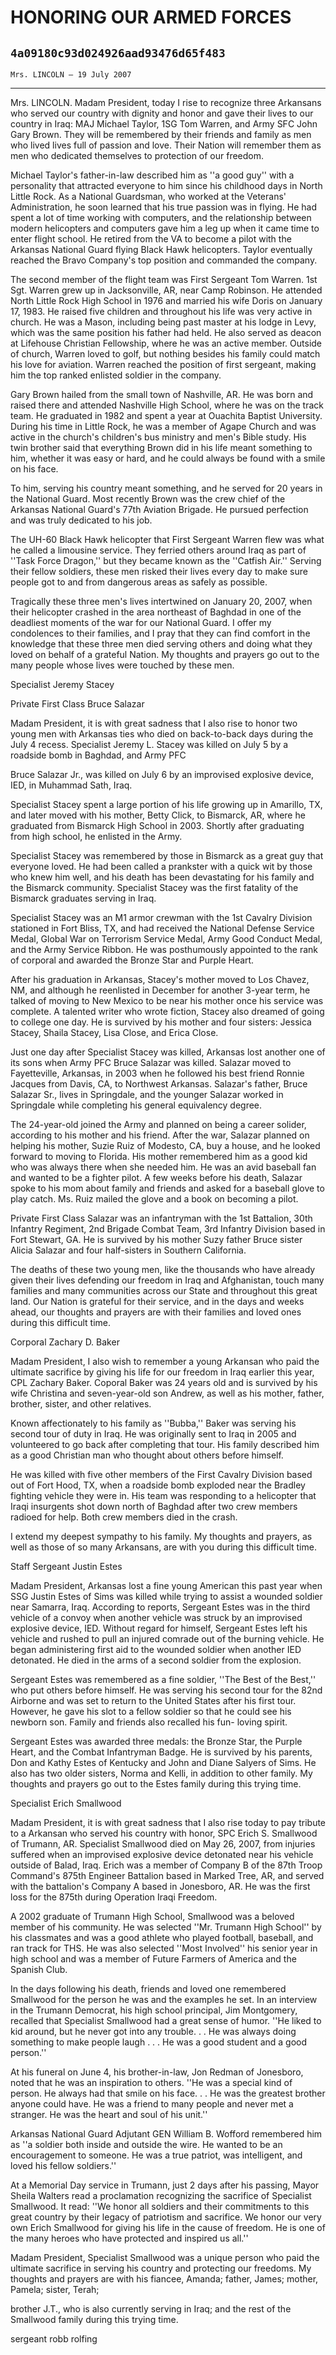 # HONORING OUR ARMED FORCES
## `4a09180c93d024926aad93476d65f483`
`Mrs. LINCOLN — 19 July 2007`

---


Mrs. LINCOLN. Madam President, today I rise to recognize three 
Arkansans who served our country with dignity and honor and gave their 
lives to our country in Iraq: MAJ Michael Taylor, 1SG Tom Warren, and 
Army SFC John Gary Brown. They will be remembered by their friends and 
family as men who lived lives full of passion and love. Their Nation 
will remember them as men who dedicated themselves to protection of our 
freedom.

Michael Taylor's father-in-law described him as ''a good guy'' with a 
personality that attracted everyone to him since his childhood days in 
North Little Rock. As a National Guardsman, who worked at the Veterans' 
Administration, he soon learned that his true passion was in flying. He 
had spent a lot of time working with computers, and the relationship 
between modern helicopters and computers gave him a leg up when it came 
time to enter flight school. He retired from the VA to become a pilot 
with the Arkansas National Guard flying Black Hawk helicopters. Taylor 
eventually reached the Bravo Company's top position and commanded the 
company.

The second member of the flight team was First Sergeant Tom Warren. 
1st Sgt. Warren grew up in Jacksonville, AR, near Camp Robinson. He 
attended North Little Rock High School in 1976 and married his wife 
Doris on January 17, 1983. He raised five children and throughout his 
life was very active in church. He was a Mason, including being past 
master at his lodge in Levy, which was the same position his father had 
held. He also served as deacon at Lifehouse Christian Fellowship, where 
he was an active member. Outside of church, Warren loved to golf, but 
nothing besides his family could match his love for aviation. Warren 
reached the position of first sergeant, making him the top ranked 
enlisted soldier in the company.

Gary Brown hailed from the small town of Nashville, AR. He was born 
and raised there and attended Nashville High School, where he was on 
the track team. He graduated in 1982 and spent a year at Ouachita 
Baptist University. During his time in Little Rock, he was a member of 
Agape Church and was active in the church's children's bus ministry and 
men's Bible study. His twin brother said that everything Brown did in 
his life meant something to him, whether it was easy or hard, and he 
could always be found with a smile on his face.

To him, serving his country meant something, and he served for 20 
years in the National Guard. Most recently Brown was the crew chief of 
the Arkansas National Guard's 77th Aviation Brigade. He pursued 
perfection and was truly dedicated to his job.

The UH-60 Black Hawk helicopter that First Sergeant Warren flew was 
what he called a limousine service. They ferried others around Iraq as 
part of ''Task Force Dragon,'' but they became known as the ''Catfish 
Air.'' Serving their fellow soldiers, these men risked their lives 
every day to make sure people got to and from dangerous areas as safely 
as possible.

Tragically these three men's lives intertwined on January 20, 2007, 
when their helicopter crashed in the area northeast of Baghdad in one 
of the deadliest moments of the war for our National Guard. I offer my 
condolences to their families, and I pray that they can find comfort in 
the knowledge that these three men died serving others and doing what 
they loved on behalf of a grateful Nation. My thoughts and prayers go 
out to the many people whose lives were touched by these men.














Specialist Jeremy Stacey










 Private First Class Bruce Salazar


Madam President, it is with great sadness that I also rise to honor 
two young men with Arkansas ties who died on back-to-back days during 
the July 4 recess. Specialist Jeremy L. Stacey was killed on July 5 by 
a roadside bomb in Baghdad, and Army PFC


Bruce Salazar Jr., was killed on July 6 by an improvised explosive 
device, IED, in Muhammad Sath, Iraq.

Specialist Stacey spent a large portion of his life growing up in 
Amarillo, TX, and later moved with his mother, Betty Click, to 
Bismarck, AR, where he graduated from Bismarck High School in 2003. 
Shortly after graduating from high school, he enlisted in the Army.

Specialist Stacey was remembered by those in Bismarck as a great guy 
that everyone loved. He had been called a prankster with a quick wit by 
those who knew him well, and his death has been devastating for his 
family and the Bismarck community. Specialist Stacey was the first 
fatality of the Bismarck graduates serving in Iraq.

Specialist Stacey was an M1 armor crewman with the 1st Cavalry 
Division stationed in Fort Bliss, TX, and had received the National 
Defense Service Medal, Global War on Terrorism Service Medal, Army Good 
Conduct Medal, and the Army Service Ribbon. He was posthumously 
appointed to the rank of corporal and awarded the Bronze Star and 
Purple Heart.

After his graduation in Arkansas, Stacey's mother moved to Los 
Chavez, NM, and although he reenlisted in December for another 3-year 
term, he talked of moving to New Mexico to be near his mother once his 
service was complete. A talented writer who wrote fiction, Stacey also 
dreamed of going to college one day. He is survived by his mother and 
four sisters: Jessica Stacey, Shaila Stacey, Lisa Close, and Erica 
Close.

Just one day after Specialist Stacey was killed, Arkansas lost 
another one of its sons when Army PFC Bruce Salazar was killed. Salazar 
moved to Fayetteville, Arkansas, in 2003 when he followed his best 
friend Ronnie Jacques from Davis, CA, to Northwest Arkansas. Salazar's 
father, Bruce Salazar Sr., lives in Springdale, and the younger Salazar 
worked in Springdale while completing his general equivalency degree.

The 24-year-old joined the Army and planned on being a career 
solider, according to his mother and his friend. After the war, Salazar 
planned on helping his mother, Suzie Ruiz of Modesto, CA, buy a house, 
and he looked forward to moving to Florida. His mother remembered him 
as a good kid who was always there when she needed him. He was an avid 
baseball fan and wanted to be a fighter pilot. A few weeks before his 
death, Salazar spoke to his mom about family and friends and asked for 
a baseball glove to play catch. Ms. Ruiz mailed the glove and a book on 
becoming a pilot.

Private First Class Salazar was an infantryman with the 1st 
Battalion, 30th Infantry Regiment, 2nd Brigade Combat Team, 3rd 
Infantry Division based in Fort Stewart, GA. He is survived by his 
mother Suzy father Bruce sister Alicia Salazar and four half-sisters in 
Southern California.

The deaths of these two young men, like the thousands who have 
already given their lives defending our freedom in Iraq and 
Afghanistan, touch many families and many communities across our State 
and throughout this great land. Our Nation is grateful for their 
service, and in the days and weeks ahead, our thoughts and prayers are 
with their families and loved ones during this difficult time.













 Corporal Zachary D. Baker


Madam President, I also wish to remember a young Arkansan who paid 
the ultimate sacrifice by giving his life for our freedom in Iraq 
earlier this year, CPL Zachary Baker. Coporal Baker was 24 years old 
and is survived by his wife Christina and seven-year-old son Andrew, as 
well as his mother, father, brother, sister, and other relatives.

Known affectionately to his family as ''Bubba,'' Baker was serving 
his second tour of duty in Iraq. He was originally sent to Iraq in 2005 
and volunteered to go back after completing that tour. His family 
described him as a good Christian man who thought about others before 
himself.

He was killed with five other members of the First Cavalry Division 
based out of Fort Hood, TX, when a roadside bomb exploded near the 
Bradley fighting vehicle they were in. His team was responding to a 
helicopter that Iraqi insurgents shot down north of Baghdad after two 
crew members radioed for help. Both crew members died in the crash.

I extend my deepest sympathy to his family. My thoughts and prayers, 
as well as those of so many Arkansans, are with you during this 
difficult time.













Staff Sergeant Justin Estes


Madam President, Arkansas lost a fine young American this past year 
when SSG Justin Estes of Sims was killed while trying to assist a 
wounded soldier near Samarra, Iraq. According to reports, Sergeant 
Estes was in the third vehicle of a convoy when another vehicle was 
struck by an improvised explosive device, IED. Without regard for 
himself, Sergeant Estes left his vehicle and rushed to pull an injured 
comrade out of the burning vehicle. He began administering first aid to 
the wounded soldier when another IED detonated. He died in the arms of 
a second soldier from the explosion.

Sergeant Estes was remembered as a fine soldier, ''The Best of the 
Best,'' who put others before himself. He was serving his second tour 
for the 82nd Airborne and was set to return to the United States after 
his first tour. However, he gave his slot to a fellow soldier so that 
he could see his newborn son. Family and friends also recalled his fun-
loving spirit.

Sergeant Estes was awarded three medals: the Bronze Star, the Purple 
Heart, and the Combat Infantryman Badge. He is survived by his parents, 
Don and Kathy Estes of Kentucky and John and Diane Salyers of Sims. He 
also has two older sisters, Norma and Kelli, in addition to other 
family. My thoughts and prayers go out to the Estes family during this 
trying time.













 Specialist Erich Smallwood


Madam President, it is with great sadness that I also rise today to 
pay tribute to a Arkansan who served his country with honor, SPC Erich 
S. Smallwood of Trumann, AR. Specialist Smallwood died on May 26, 2007, 
from injuries suffered when an improvised explosive device detonated 
near his vehicle outside of Balad, Iraq. Erich was a member of Company 
B of the 87th Troop Command's 875th Engineer Battalion based in Marked 
Tree, AR, and served with the battalion's Company A based in Jonesboro, 
AR. He was the first loss for the 875th during Operation Iraqi Freedom.

A 2002 graduate of Trumann High School, Smallwood was a beloved 
member of his community. He was selected ''Mr. Trumann High School'' by 
his classmates and was a good athlete who played football, baseball, 
and ran track for THS. He was also selected ''Most Involved'' his 
senior year in high school and was a member of Future Farmers of 
America and the Spanish Club.

In the days following his death, friends and loved one remembered 
Smallwood for the person he was and the examples he set. In an 
interview in the Trumann Democrat, his high school principal, Jim 
Montgomery, recalled that Specialist Smallwood had a great sense of 
humor. ''He liked to kid around, but he never got into any trouble. . . 
He was always doing something to make people laugh . . . He was a good 
student and a good person.''

At his funeral on June 4, his brother-in-law, Jon Redman of 
Jonesboro, noted that he was an inspiration to others. ''He was a 
special kind of person. He always had that smile on his face. . . He 
was the greatest brother anyone could have. He was a friend to many 
people and never met a stranger. He was the heart and soul of his 
unit.''

Arkansas National Guard Adjutant GEN William B. Wofford remembered 
him as ''a soldier both inside and outside the wire. He wanted to be an 
encouragement to someone. He was a true patriot, was intelligent, and 
loved his fellow soldiers.''

At a Memorial Day service in Trumann, just 2 days after his passing, 
Mayor Sheila Walters read a proclamation recognizing the sacrifice of 
Specialist Smallwood. It read: ''We honor all soldiers and their 
commitments to this great country by their legacy of patriotism and 
sacrifice. We honor our very own Erich Smallwood for giving his life in 
the cause of freedom. He is one of the many heroes who have protected 
and inspired us all.''

Madam President, Specialist Smallwood was a unique person who paid 
the ultimate sacrifice in serving his country and protecting our 
freedoms. My thoughts and prayers are with his fiancee, Amanda; father, 
James; mother, Pamela; sister, Terah;


brother J.T., who is also currently serving in Iraq; and the rest of 
the Smallwood family during this trying time.














 sergeant robb rolfing
